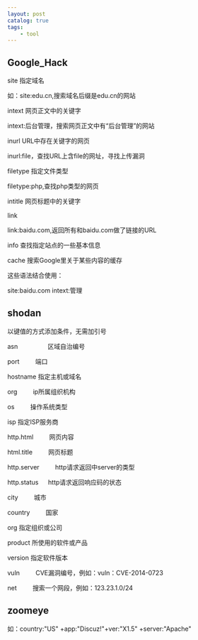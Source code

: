```yaml
---
layout: post   	
catalog: true 	
tags:
    - tool
---
```




## Google_Hack

site 指定域名

如：site:edu.cn,搜索域名后缀是edu.cn的网站

intext 网页正文中的关键字

intext:后台管理，搜索网页正文中有“后台管理”的网站

inurl URL中存在关键字的网页

inurl:file，查找URL上含file的网址，寻找上传漏洞

filetype 指定文件类型

filetype:php,查找php类型的网页

intitle 网页标题中的关键字

link 

link:baidu.com,返回所有和baidu.com做了链接的URL

info 查找指定站点的一些基本信息

cache 搜索Google里关于某些内容的缓存

这些语法结合使用：

site:baidu.com intext:管理

## shodan

以键值的方式添加条件，无需加引号

asn      　　 　　 区域自治编号      

port             　  　端口    

hostname           指定主机或域名

org       　　        ip所属组织机构

os             　　   操作系统类型

isp					  指定ISP服务商

http.html    　　   网页内容

html.title     　　 网页标题

http.server  　　 http请求返回中server的类型

http.status      　 http请求返回响应码的状态

city           　　   城市

country      　　  国家

org					 指定组织或公司

product               所使用的软件或产品

version			  指定软件版本 

vuln         　　   CVE漏洞编号，例如：vuln：CVE-2014-0723

net          　　    搜索一个网段，例如：123.23.1.0/24

## zoomeye

如：country:"US" +app:"Discuz!"+ver:"X1.5" +server:"Apache"